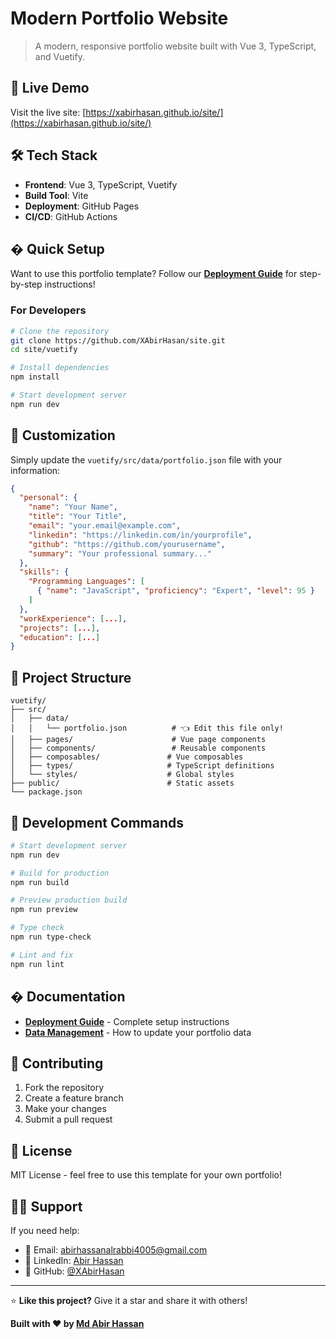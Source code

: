 # Modern Portfolio Website

> A modern, responsive portfolio website built with Vue 3, TypeScript, and Vuetify.

## 🚀 Live Demo

Visit the live site: [https://xabirhasan.github.io/site/](https://xabirhasan.github.io/site/)

## 🛠️ Tech Stack

- **Frontend**: Vue 3, TypeScript, Vuetify
- **Build Tool**: Vite
- **Deployment**: GitHub Pages
- **CI/CD**: GitHub Actions

## � Quick Setup

Want to use this portfolio template? Follow our [**Deployment Guide**](./DEPLOYMENT.md) for step-by-step instructions!

### For Developers

```bash
# Clone the repository
git clone https://github.com/XAbirHasan/site.git
cd site/vuetify

# Install dependencies
npm install

# Start development server
npm run dev
```

## 📝 Customization

Simply update the `vuetify/src/data/portfolio.json` file with your information:

```json
{
  "personal": {
    "name": "Your Name",
    "title": "Your Title",
    "email": "your.email@example.com",
    "linkedin": "https://linkedin.com/in/yourprofile",
    "github": "https://github.com/yourusername",
    "summary": "Your professional summary..."
  },
  "skills": {
    "Programming Languages": [
      { "name": "JavaScript", "proficiency": "Expert", "level": 95 }
    ]
  },
  "workExperience": [...],
  "projects": [...],
  "education": [...]
}
```

## 📁 Project Structure

```
vuetify/
├── src/
│   ├── data/
│   │   └── portfolio.json          # 👈 Edit this file only!
│   ├── pages/                      # Vue page components
│   ├── components/                 # Reusable components
│   ├── composables/               # Vue composables
│   ├── types/                     # TypeScript definitions
│   └── styles/                    # Global styles
├── public/                        # Static assets
└── package.json
```

## 🔧 Development Commands

```bash
# Start development server
npm run dev

# Build for production
npm run build

# Preview production build
npm run preview

# Type check
npm run type-check

# Lint and fix
npm run lint
```

## � Documentation

- [**Deployment Guide**](./DEPLOYMENT.md) - Complete setup instructions
- [**Data Management**](./vuetify/DATA_MANAGEMENT.md) - How to update your portfolio data

## 🤝 Contributing

1. Fork the repository
2. Create a feature branch
3. Make your changes
4. Submit a pull request

## 📄 License

MIT License - feel free to use this template for your own portfolio!

## 🙋‍♂️ Support

If you need help:

- 📧 Email: [abirhassanalrabbi4005@gmail.com](mailto:abirhassanalrabbi4005@gmail.com)
- 💼 LinkedIn: [Abir Hassan](https://linkedin.com/in/abir-hassan)
- 🐙 GitHub: [@XAbirHasan](https://github.com/XAbirHasan)

---

⭐ **Like this project?** Give it a star and share it with others!

**Built with ❤️ by [Md Abir Hassan](https://github.com/XAbirHasan)**
